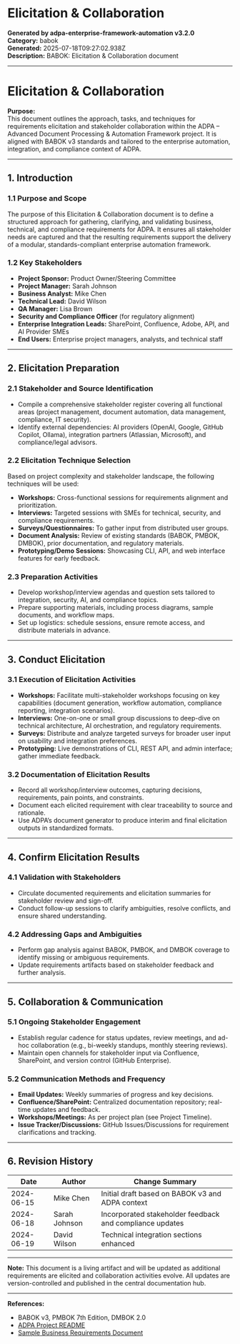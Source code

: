 # Elicitation & Collaboration

**Generated by adpa-enterprise-framework-automation v3.2.0**  
**Category:** babok  
**Generated:** 2025-07-18T09:27:02.938Z  
**Description:** BABOK: Elicitation & Collaboration document

---

# Elicitation & Collaboration

**Purpose:**  
This document outlines the approach, tasks, and techniques for requirements elicitation and stakeholder collaboration within the ADPA – Advanced Document Processing & Automation Framework project. It is aligned with BABOK v3 standards and tailored to the enterprise automation, integration, and compliance context of ADPA.

---

## 1. Introduction

### 1.1 Purpose and Scope
The purpose of this Elicitation & Collaboration document is to define a structured approach for gathering, clarifying, and validating business, technical, and compliance requirements for ADPA. It ensures all stakeholder needs are captured and that the resulting requirements support the delivery of a modular, standards-compliant enterprise automation framework.

### 1.2 Key Stakeholders
- **Project Sponsor:** Product Owner/Steering Committee  
- **Project Manager:** Sarah Johnson  
- **Business Analyst:** Mike Chen  
- **Technical Lead:** David Wilson  
- **QA Manager:** Lisa Brown  
- **Security and Compliance Officer** (for regulatory alignment)  
- **Enterprise Integration Leads:** SharePoint, Confluence, Adobe, API, and AI Provider SMEs  
- **End Users:** Enterprise project managers, analysts, and technical staff  

---

## 2. Elicitation Preparation

### 2.1 Stakeholder and Source Identification
- Compile a comprehensive stakeholder register covering all functional areas (project management, document automation, data management, compliance, IT security).
- Identify external dependencies: AI providers (OpenAI, Google, GitHub Copilot, Ollama), integration partners (Atlassian, Microsoft), and compliance/legal advisors.

### 2.2 Elicitation Technique Selection
Based on project complexity and stakeholder landscape, the following techniques will be used:
- **Workshops:** Cross-functional sessions for requirements alignment and prioritization.
- **Interviews:** Targeted sessions with SMEs for technical, security, and compliance requirements.
- **Surveys/Questionnaires:** To gather input from distributed user groups.
- **Document Analysis:** Review of existing standards (BABOK, PMBOK, DMBOK), prior documentation, and regulatory materials.
- **Prototyping/Demo Sessions:** Showcasing CLI, API, and web interface features for early feedback.

### 2.3 Preparation Activities
- Develop workshop/interview agendas and question sets tailored to integration, security, AI, and compliance topics.
- Prepare supporting materials, including process diagrams, sample documents, and workflow maps.
- Set up logistics: schedule sessions, ensure remote access, and distribute materials in advance.

---

## 3. Conduct Elicitation

### 3.1 Execution of Elicitation Activities
- **Workshops:** Facilitate multi-stakeholder workshops focusing on key capabilities (document generation, workflow automation, compliance reporting, integration scenarios).
- **Interviews:** One-on-one or small group discussions to deep-dive on technical architecture, AI orchestration, and regulatory requirements.
- **Surveys:** Distribute and analyze targeted surveys for broader user input on usability and integration preferences.
- **Prototyping:** Live demonstrations of CLI, REST API, and admin interface; gather immediate feedback.

### 3.2 Documentation of Elicitation Results
- Record all workshop/interview outcomes, capturing decisions, requirements, pain points, and constraints.
- Document each elicited requirement with clear traceability to source and rationale.
- Use ADPA’s document generator to produce interim and final elicitation outputs in standardized formats.

---

## 4. Confirm Elicitation Results

### 4.1 Validation with Stakeholders
- Circulate documented requirements and elicitation summaries for stakeholder review and sign-off.
- Conduct follow-up sessions to clarify ambiguities, resolve conflicts, and ensure shared understanding.

### 4.2 Addressing Gaps and Ambiguities
- Perform gap analysis against BABOK, PMBOK, and DMBOK coverage to identify missing or ambiguous requirements.
- Update requirements artifacts based on stakeholder feedback and further analysis.

---

## 5. Collaboration & Communication

### 5.1 Ongoing Stakeholder Engagement
- Establish regular cadence for status updates, review meetings, and ad-hoc collaboration (e.g., bi-weekly standups, monthly steering reviews).
- Maintain open channels for stakeholder input via Confluence, SharePoint, and version control (GitHub Enterprise).

### 5.2 Communication Methods and Frequency
- **Email Updates:** Weekly summaries of progress and key decisions.
- **Confluence/SharePoint:** Centralized documentation repository; real-time updates and feedback.
- **Workshops/Meetings:** As per project plan (see Project Timeline).
- **Issue Tracker/Discussions:** GitHub Issues/Discussions for requirement clarifications and tracking.

---

## 6. Revision History

| Date       | Author      | Change Summary                                         |
|------------|-------------|--------------------------------------------------------|
| 2024-06-15 | Mike Chen   | Initial draft based on BABOK v3 and ADPA context       |
| 2024-06-18 | Sarah Johnson | Incorporated stakeholder feedback and compliance updates |
| 2024-06-19 | David Wilson | Technical integration sections enhanced                |

---

**Note:** This document is a living artifact and will be updated as additional requirements are elicited and collaboration activities evolve. All updates are version-controlled and published in the central documentation hub.

---

**References:**  
- BABOK v3, PMBOK 7th Edition, DMBOK 2.0  
- [ADPA Project README](https://github.com/mdresch/requirements-gathering-agent)  
- [Sample Business Requirements Document](ADPA/demo/sample-business-requirements.md)